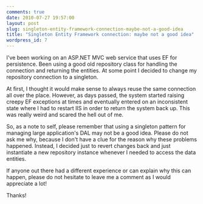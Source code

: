 ```yaml
---
comments: true
date: 2010-07-27 19:57:00
layout: post
slug: singleton-entity-framework-connection-maybe-not-a-good-idea
title: "Singleton Entity Framework connection: maybe not a good idea"
wordpress_id: 7
---
```


I've been working on an ASP.NET MVC web service that uses EF for persistence. Been using a good old repository class for handling the connection and returning the entities. At some point I decided to change my repository connection to a singleton.

At first, I thought it would make sense to always reuse the same connection all over the place. However, as days passed, the system started raising creepy EF exceptions at times and eventually entered on an inconsistent state where I had to restart IIS in order to return the system back up. This was really weird and scared the hell out of me.

So, as a note to self, please remember that using a singleton pattern for managing large application's DAL may not be a good idea. Please do not ask me why, because I don't have a clue for the reason why these problems happened. Instead, I decided just to revert changes back and just instantiate a new repository instance whenever I needed to access the data entities.

If anyone out there had a different experience or can explain why this can happen, please do not hesitate to leave me a comment as I would appreciate a lot!

Thanks!
